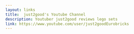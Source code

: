 ```yaml
---
layout: links
title:  just2good's Youtube Channel
description: Youtuber just2good reviews lego sets
link: https://www.youtube.com/user/just2goodEurobricks
---
```

